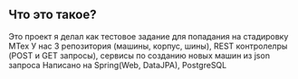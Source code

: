 ## Что это такое?

Это проект я делал как тестовое задание для попадания на стадировку МТех
У нас 3 репозитория (машины, корпус, шины), REST контролелры (POST и GET запросы), сервисы по созданию новых машин из json запроса
Написано на Spring(Web, DataJPA), PostgreSQL

